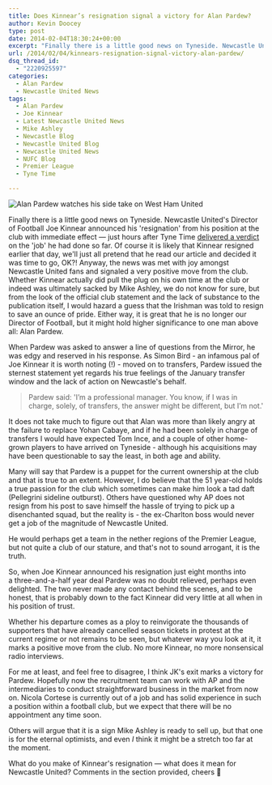 ```yaml
---
title: Does Kinnear’s resignation signal a victory for Alan Pardew?
author: Kevin Doocey
type: post
date: 2014-02-04T18:30:24+00:00
excerpt: "Finally there is a little good news on Tyneside. Newcastle United's Director of Football Joe Kinnear announced his 'resignation' from his position at the club with immediate effect — just hours after.."
url: /2014/02/04/kinnears-resignation-signal-victory-alan-pardew/
dsq_thread_id:
  - "2220925597"
categories:
  - Alan Pardew
  - Newcastle United News
tags:
  - Alan Pardew
  - Joe Kinnear
  - Latest Newcastle United News
  - Mike Ashley
  - Newcastle Blog
  - Newcastle United Blog
  - Newcastle United News
  - NUFC Blog
  - Premier League
  - Tyne Time

---
```

![Alan Pardew watches his side take on West Ham United](https://www.tynetime.com/wp-content/uploads/2014/02/Alan-Pardew-Newcastle-Manager.jpg "Pardew - Undoubtedly furious with the lack of transfers in January transfer window")

Finally there is a little good news on Tyneside. Newcastle United's Director of Football Joe Kinnear announced his 'resignation' from his position at the club with immediate effect — just hours after Tyne Time [delivered a verdict](https://www.tynetime.com/2014/02/03/time-judge-joe-kinnear/ "Joe Kinnear director of football") on the 'job' he had done so far. Of course it is likely that Kinnear resigned earlier that day, we'll just all pretend that he read our article and decided it was time to go, OK?! Anyway, the news was met with joy amongst Newcastle United fans and signaled a very positive move from the club. Whether Kinnear actually did pull the plug on his own time at the club or indeed was ultimately sacked by Mike Ashley, we do not know for sure, but from the look of the official club statement and the lack of substance to the publication itself, I would hazard a guess that the Irishman was told to resign to save an ounce of pride. Either way, it is great that he is no  longer our Director of Football, but it might hold higher significance to one man above all: Alan Pardew.

When Pardew was asked to answer a line of questions from the Mirror, he was edgy and reserved in his response. As Simon Bird - an infamous pal of Joe Kinnear it is worth noting (!) - moved on to transfers, Pardew issued the sternest statement yet regards his true feelings of the January transfer window and the lack of action on Newcastle's behalf.

> Pardew said: 'I’m a professional manager. You know, if I was in charge, solely, of transfers, the answer might be different, but I’m not.'

It does not take much to figure out that Alan was more than likely angry at the failure to replace Yohan Cabaye, and if he had been solely in charge of transfers I would have expected Tom Ince, and a couple of other home-grown players to have arrived on Tyneside - although his acquisitions may have been questionable to say the least, in both age and ability.

Many will say that Pardew is a puppet for the current ownership at the club and that is true to an extent. However, I do believe that the 51 year-old holds a true passion for the club which sometimes can make him look a tad daft (Pellegrini sideline outburst). Others have questioned why AP does not resign from his post to save himself the hassle of trying to pick up a disenchanted squad, but the reality is - the ex-Charlton boss would never get a job of the magnitude of Newcastle United.

He would perhaps get a team in the nether regions of the Premier League, but not quite a club of our stature, and that's not to sound arrogant, it is the truth.

So, when Joe Kinnear announced his resignation just eight months into a three-and-a-half year deal Pardew was no doubt relieved, perhaps even delighted. The two never made any contact behind the scenes, and to be honest, that is probably down to the fact Kinnear did very little at all when in his position of trust.

Whether his departure comes as a ploy to reinvigorate the thousands of supporters that have already cancelled season tickets in protest at the current regime or not remains to be seen, but whatever way you look at it, it marks a positive move from the club. No more Kinnear, no more nonsensical radio interviews.

For me at least, and feel free to disagree, I think JK's exit marks a victory for Pardew. Hopefully now the recruitment team can work with AP and the intermediaries to conduct straightforward business in the market from now on. Nicola Cortese is currently out of a job and has solid experience in such a position within a football club, but we expect that there will be no appointment any time soon.

Others will argue that it is a sign Mike Ashley is ready to sell up, but that one is for the eternal optimists, and even _I_ think it might be a stretch too far at the moment.

What do you make of Kinnear's resignation — what does it mean for Newcastle United? Comments in the section provided, cheers 🙂
